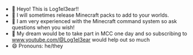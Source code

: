 - 👋 Heyo! This is Log1eI3ear!!
- 👀 I will sometimes release Minecraft packs to add to your worlds.
- 🌱 I am very experienced with the Minecraft command system so ask questions when you wish!
- 💞️ My dream would be to take part in MCC one day and so subscribing to www.youtube.com/@Log1eI3ear would help out so much
- 😄 Pronouns: he/they

<!---
Log1eI3ear/Log1eI3ear is a special repository because its `README.md` (this file) appears on your GitHub profile.
You can click the Preview link to take a look at your changes.
--->
